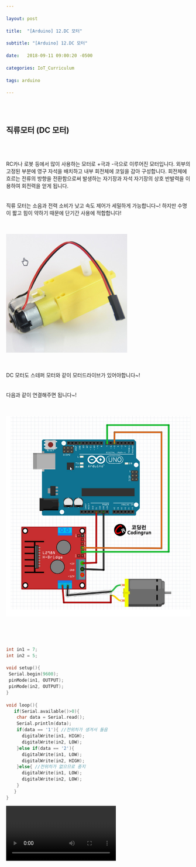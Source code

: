 ```yaml
---

layout: post

title:  "[Arduino] 12.DC 모터"

subtitle: "[Arduino] 12.DC 모터"

date:   2018-09-11 09:00:20 -0500

categories: IoT_Curriculum

tags: arduino

---
```


<br>
<br>

## 직류모터 (DC 모터)

<br>
<br>
<br>
RC카나 로봇 등에서 많이 사용하는 모터로 +극과 -극으로 이루어진 모터입니다. 외부의 고정된 부분에 영구 자석을 배치하고 내부 회전체에 코일을 감아 구성합니다. 회전체에 흐르는 전류의 방향을 전환함으로써 발생하는 자기장과 자석 자기장의 상호 반발력을 이용하여 회전력을 얻게 됩니다. 
<br>
<br>
<br>
직류 모터는 소음과 전력 소비가 낮고 속도 제어가 세밀하게 가능합니다~! 하지만 수명이 짧고 힘이 약하기 때문에 단기간 사용에 적합합니다!
<br>
<br>
<br>

![image](/image/Arduino_image/Arduino_image_36.png)

<br>
<br>
DC 모터도 스테퍼 모터와 같이 모터드라이브가 있어야합니다~! 
<br>
<br>
<br>
다음과 같이 연결해주면 됩니다~!
<br>
<br>
<br>

![image](/image/Arduino_image/Arduino_image_37.png)

<br>
<br>
<br>

```cpp
int in1 = 7;
int in2 = 5;

void setup(){
 Serial.begin(9600);
 pinMode(in1, OUTPUT);
 pinMode(in2, OUTPUT);
}

void loop(){
   if(Serial.available()>0){
    char data = Serial.read();
    Serial.println(data);
    if(data == '1'){ //전위차가 생겨서 돌음
      digitalWrite(in1, HIGH);
      digitalWrite(in2, LOW);
    }else if(data == '2'){
      digitalWrite(in1, LOW);
      digitalWrite(in2, HIGH);
    }else{ //전위차가 없으므로 중지
      digitalWrite(in1, LOW);
      digitalWrite(in2, LOW);
    }
   }
}
```



<video src="/image/Arduino_image/Arduino_video_18.mp4" controls autoplay></video>

